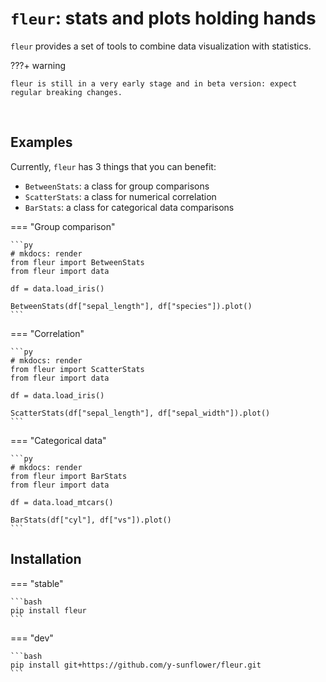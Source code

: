 # `fleur`: stats and plots holding hands

`fleur` provides a set of tools to combine data visualization with statistics.

???+ warning

    fleur is still in a very early stage and in beta version: expect regular breaking changes.

<br>

## Examples

Currently, `fleur` has 3 things that you can benefit:

- `BetweenStats`: a class for group comparisons
- `ScatterStats`: a class for numerical correlation
- `BarStats`: a class for categorical data comparisons

=== "Group comparison"

    ```py
    # mkdocs: render
    from fleur import BetweenStats
    from fleur import data

    df = data.load_iris()

    BetweenStats(df["sepal_length"], df["species"]).plot()
    ```

=== "Correlation"

    ```py
    # mkdocs: render
    from fleur import ScatterStats
    from fleur import data

    df = data.load_iris()

    ScatterStats(df["sepal_length"], df["sepal_width"]).plot()
    ```

=== "Categorical data"

    ```py
    # mkdocs: render
    from fleur import BarStats
    from fleur import data

    df = data.load_mtcars()

    BarStats(df["cyl"], df["vs"]).plot()
    ```

## Installation

=== "stable"

    ```bash
    pip install fleur
    ```

=== "dev"

    ```bash
    pip install git+https://github.com/y-sunflower/fleur.git
    ```

<br><br>
